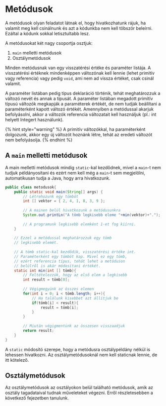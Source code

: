 # Metódusok

A metódusok olyan feladatot látnak el, hogy hivatkozhatunk rájuk, ha valamit meg kell csinálnunk és azt a kódunkba nem kell töbször beleírni. Ezáltal a kódunk sokkal letisztultabb lesz.

A metódusokat két nagy csoportja osztjuk:

1. `main` melletti metódusok
2. Osztálymetódusok

Minden metódusnak van egy visszatérési értéke és paraméter listája. A visszatérési értéknek mindenképpen változónak kell lennie \(lehet primitív vagy referencia\) vagy pedig `void`, ami nem ad vissza értéket, csak csinál valamit.

A paraméter listában pedig típus deklaráció történik, tehát meghatározzuk a változó nevét és annak a típusát. A paraméter listában megadott primitív típusú változók megkapják a paraméterek értékét, de nem tudják beállítani a paraméterként kapott változó értékét. Amennyiben a metódussal akarjuk befolyásolni, akkor a változók referencia változatait kell használjuk \(pl.: int helyett Integert használunk\).

{% hint style="warning" %}
A primitív változókkal, ha paraméterként dolgozunk, akkor egy új változót hoznánk létre, tehát az eredeti változót nem befolyásolja.
{% endhint %}

## A `main` melletti metódusok

A main melletti metódusok mindig `static`-kal kezdődnek, mivel a `main`-t nem tudjuk példányosítani és ezért nem kell még a `main`-t sem megjelölni, automatikusan tudja a Java, hogy arra hivatkozunk.

```java
public class metodusok{
    public static void main(String[] args) {
        // Létrehozunk egy tömböt
        int [] vektor = { 2, 4, 1, 8, 3, 9 };
        
        // A mainen belül hivatkozunk a metódusunkra
        System.out.printLn("A tömb legkisebb eleme "+min(vektor)+".");
        
        // A programunk legkisebb elemként 1-et fog kiírni.
    }
    
    // Ezzel a metódussal meghatározzuk egy tömb
    // legkisebb elemét.
    
    // A tömb static-kal kezdődik, visszatérési értéke int.
    // Paraméterként egy tömböt kap. Mivel ez egy tömb,
    // ezért referencia típus, tehát lehet a metóduson
    // belülről is akár módosítani értékét.
    static int min(int [] tömb){
        // Feltételezzük, hogy az első elem a legkisebb
        int result = tömb[0];
        
        // Végigmegyünk az összes elemen
        for(int i = 0; i < tömb.length; i++){
            // Ha találunk kisebbet azt állítjuk be
            if(tömb[i] < result){
                result = tömb[i];
            }
        }
        
        // Miután végigmentünk az összesen visszaadjuk
        return result;
    }
}
```

A `static` módosító szerepe, hogy a metódusra osztálypéldány nélkül is lehessen hivatkozni. Az osztálymetódusoknál nem kell staticnak lennie, de itt kötelező.

## Osztálymetódusok

Az osztálymetódusok az osztályokon belül található metódusok, amik az osztály tagadataival tudnak műveleteket végezni. Erről részletesebben a következő fejezetben tanulunk.

